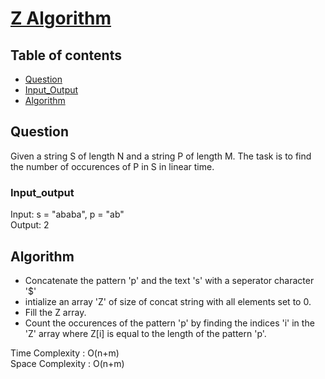 # [Z Algorithm](https://www.codingninjas.com/studio/problems/z-algorithm_8230818?challengeSlug=striver-sde-challenge&leftPanelTab=0)

## Table of contents

- [Question](#question)
- [Input_Output](#input_output)
- [Algorithm](#algorithm)

## Question
Given a string S of length N and a string P of length M. The task is to find the number of occurences of P in S in linear time.

### Input_output
Input: s = "ababa", p = "ab" </br>
Output: 2

## Algorithm
- Concatenate the pattern 'p' and the text 's' with a seperator character '$'
- intialize an array 'Z' of size of concat string with all elements set to 0.
- Fill the Z array.
- Count the occurences of the pattern 'p' by finding the indices 'i' in the 'Z' array where Z[i] is equal to the length of the pattern 'p'.

Time Complexity : O(n+m)</br>
Space Complexity : O(n+m)
